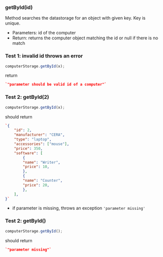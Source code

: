 ### **getById(id)**

Method searches the datastorage for an object with given key. Key is unique.

- Parameters: id of the computer
- Return: returns the computer object matching the id or null if there is no match

### Test 1: invalid id throws an error

```js
computerStorage.getById(x);
```

return

```json
`"parameter should be valid id of a computer"`
```

### Test 2: getById(2)

```js
computerStorage.getById(x);
```

should return

```json
`{
    "id": 2,
    "manufacturer": "CERA",
    "type": "laptop",
    "accessories": ["mouse"],
    "price": 350,
    "software": [
        {
        "name": "Writer",
        "price": 10,
        },
        {
        "name": "Counter",
        "price": 20,
        },
    ],
}`
```

- if parameter is missing, throws an exception `'parameter missing'`

### Test 2: getById()

```js
computerStorage.getById();
```

should return

```json
`"parameter missing"`
```
